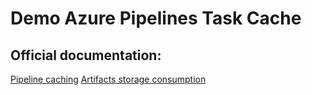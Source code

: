 # Demo Azure Pipelines Task Cache

## Official documentation:

[Pipeline caching](https://learn.microsoft.com/en-us/azure/devops/pipelines/release/caching?view=azure-devops)
[Artifacts storage consumption](https://learn.microsoft.com/en-us/azure/devops/artifacts/artifact-storage?view=azure-devops)